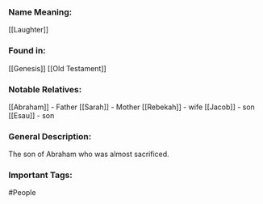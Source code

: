 ### Name Meaning:
[[Laughter]]

### Found in:
[[Genesis]]
[[Old Testament]]

### Notable Relatives:
[[Abraham]] - Father
[[Sarah]] - Mother
[[Rebekah]] - wife
[[Jacob]] - son
[[Esau]] - son

### General Description:
The son of Abraham who was almost sacrificed.

### Important Tags:
#People